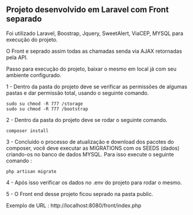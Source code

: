 

## Projeto desenvolvido em Laravel com Front separado

Foi utilizado Laravel, Boostrap, Jquery, SweetAlert, ViaCEP, MYSQL para execução do projeto.

O Front e seprado assim todas as chamadas senda via AJAX retornadas pela API.

Passo para execução do projeto, baixar o mesmo em local já com seu ambiente configurado.

1 - Dentro da pasta do  projeto deve se verificar as permissões de algumas pastas e dar permissão total, usando o seguinte comando.
```
sudo su chmod -R 777 /storage
sudo su chmod -R 777 /bootstrap
```
2 - Dentro da pasta do projeto deve se rodar o seguinte comando.
```
composer install
```
3 - Concluído o processo de atualização e download dos pacotes do composer, você deve executar as MIGRATIONS com os SEEDS (dados) criando-os no banco de dados MYSQL. Para isso execute o seguinte comando :
```
php artisan migrate
```

4 - Após isso verificar os dados no .env do projeto para rodar o mesmo.


5 - O Front end desse projeto ficou seprado na pasta public.

Exemplo de URL : http://localhost:8080/front/index.php

